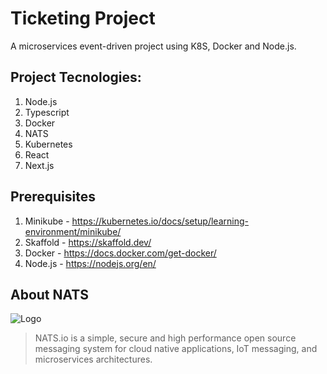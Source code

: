# Ticketing Project

A microservices event-driven project using K8S, Docker and Node.js.

## Project Tecnologies:

1. Node.js
2. Typescript
3. Docker
4. NATS
5. Kubernetes
6. React
7. Next.js
  
## Prerequisites

1. Minikube - https://kubernetes.io/docs/setup/learning-environment/minikube/
2. Skaffold - https://skaffold.dev/
3. Docker   - https://docs.docker.com/get-docker/
4. Node.js  - https://nodejs.org/en/

## About NATS

![Logo](https://nats.io/img/logo.png)

> NATS.io is a simple, secure and high performance open source messaging system for cloud native applications, IoT messaging, and microservices architectures.